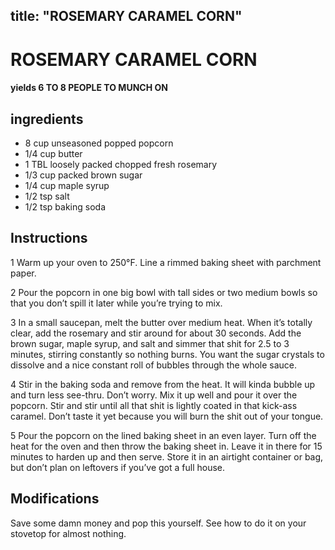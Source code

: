 

title: "ROSEMARY CARAMEL CORN"
---
# ROSEMARY CARAMEL CORN



#### yields  6 TO 8 PEOPLE TO MUNCH ON


## ingredients
* 8 cup unseasoned popped popcorn 
* 1/4 cup butter 
* 1 TBL loosely packed chopped fresh rosemary 
* 1/3 cup packed brown sugar 
* 1/4 cup maple syrup 
* 1/2 tsp salt 
* 1/2 tsp baking soda 



## Instructions
1 Warm up your oven to 250°F. Line a rimmed baking sheet with parchment paper.

2 Pour the popcorn in one big bowl with tall sides or two medium bowls so that you don’t spill it later while you’re trying to mix.

3 In a small saucepan, melt the butter over medium heat. When it’s totally clear, add the rosemary and stir around for about 30 seconds. Add the brown sugar, maple syrup, and salt and simmer that shit for 2.5 to 3 minutes, stirring constantly so nothing burns. You want the sugar crystals to dissolve and a nice constant roll of bubbles through the whole sauce.

4 Stir in the baking soda and remove from the heat. It will kinda bubble up and turn less see-thru. Don’t worry. Mix it up well and pour it over the popcorn. Stir and stir until all that shit is lightly coated in that kick-ass caramel. Don’t taste it yet because you will burn the shit out of your tongue.

5 Pour the popcorn on the lined baking sheet in an even layer. Turn off the heat for the oven and then throw the baking sheet in. Leave it in there for 15 minutes to harden up and then serve. Store it in an airtight container or bag, but don’t plan on leftovers if you’ve got a full house.



## Modifications
Save some damn money and pop this yourself. See how to do it on your stovetop for almost nothing.




